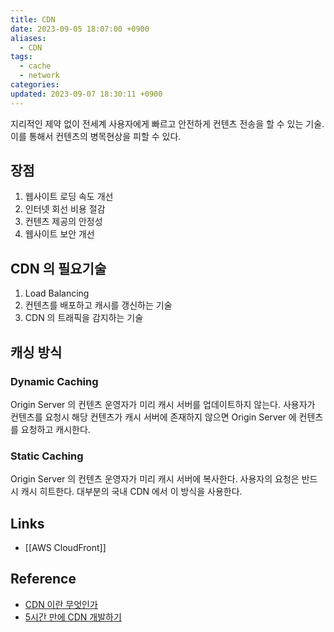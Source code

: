 ```yaml
---
title: CDN
date: 2023-09-05 18:07:00 +0900
aliases:
  - CDN
tags:
  - cache
  - network
categories: 
updated: 2023-09-07 18:30:11 +0900
---
```


지리적인 제약 없이 전세계 사용자에게 빠르고 안전하게 컨텐츠 전송을 할 수 있는 기술. 이를 통해서 컨텐츠의 병목현상을 피할 수 있다.

## 장점

1. 웹사이트 로딩 속도 개선
2. 인터넷 회선 비용 절감
3. 컨텐츠 제공의 안정성
4. 웹사이트 보안 개선

## CDN 의 필요기술

1. Load Balancing
2. 컨텐츠를 배포하고 캐시를 갱신하는 기술
3. CDN 의 트래픽을 감지하는 기술

## 캐싱 방식

### Dynamic Caching

Origin Server 의 컨텐츠 운영자가 미리 캐시 서버를 업데이트하지 않는다. 사용자가 컨텐츠를 요청시 해당 컨텐츠가 캐시 서버에 존재하지 않으면 Origin Server 에 컨텐츠를 요청하고 캐시한다.

### Static Caching

Origin Server 의 컨텐츠 운영자가 미리 캐시 서버에 복사한다. 사용자의 요청은 반드시 캐시 히트한다. 대부분의 국내 CDN 에서 이 방식을 사용한다.

## Links

- [[AWS CloudFront]]

## Reference

- [CDN 이란 무엇인가](https://velog.io/@youngblue/CDN%EC%9D%B4%EB%9E%80-%EB%AC%B4%EC%97%87%EC%9D%B8%EA%B0%80)
- [5시간 만에 CDN 개발하기](https://www.mimul.com/blog/the-5-hour-content-delivery-network/)
